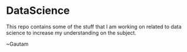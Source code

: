 # DataScience

This repo contains some of the stuff that I am working on related to data science to increase my understanding on the subject. 

~Gautam
